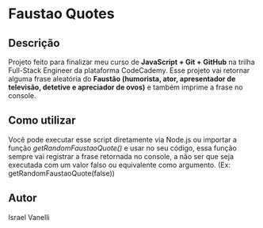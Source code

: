 # Faustao Quotes

## Descrição
Projeto feito para finalizar meu curso de **JavaScript + Git + GitHub** na trilha Full-Stack Engineer da plataforma CodeCademy.
Esse projeto vai retornar alguma frase aleatória do **Faustão (humorista, ator, apresentador de televisão, detetive e apreciador de ovos)** e também imprime a frase no console.

## Como utilizar
Você pode executar esse script diretamente via Node.js ou importar a função *getRandomFaustaoQuote()* e usar no seu código, essa função sempre vai registrar a frase retornada no console, a não ser que seja executada com um valor falso ou equivalente como argumento. (Ex: getRandomFaustaoQuote(false))

## Autor
Israel Vanelli